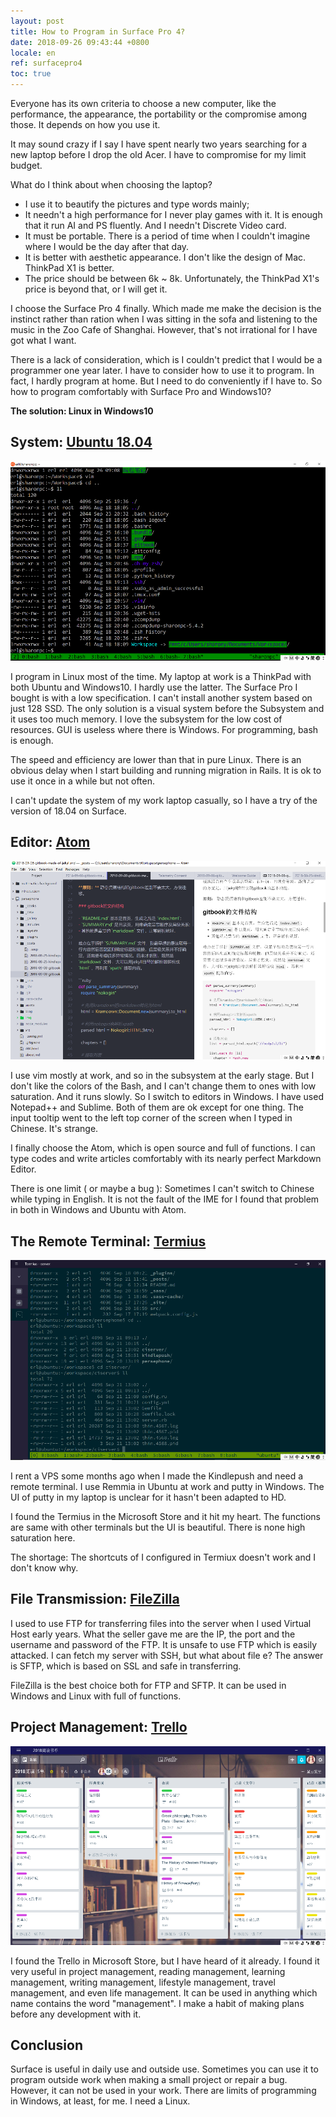 ```yaml
---
layout: post
title: How to Program in Surface Pro 4?
date: 2018-09-26 09:43:44 +0800
locale: en
ref: surfacepro4
toc: true
---
```

Everyone has its own criteria to choose a new computer, like the performance, the appearance, the portability or the compromise among those. It depends on how you use it.

<!--more-->

It may sound crazy if I say I have spent nearly two years searching for a new laptop before I drop the old Acer. I have to compromise for my limit budget.

What do I think about when choosing the laptop?

- I use it to beautify the pictures and type words mainly;
- It needn't a high performance for I never play games with it. It is enough that it run AI and PS fluently. And I needn't Discrete Video card.
- It must be portable. There is a period of time when I couldn't imagine where I would be the day after that day.
- It is better with aesthetic appearance. I don't like the design of Mac. ThinkPad X1 is better.
- The price should be between 6k ~ 8k. Unfortunately, the ThinkPad X1's price is beyond that, or I will get it.

I choose the Surface Pro 4 finally. Which made me make the decision is the instinct rather than ration when I was sitting in the sofa and listening to the music in the Zoo Cafe of Shanghai. However, that's not irrational for I have got what I want.

There is a lack of consideration, which is I couldn't predict that I would be a programmer one year later. I have to consider how to use it to program. In fact, I hardly program at home. But I need to do conveniently if I have to. So how to program comfortably with Surface Pro and Windows10?

**The solution: Linux in Windows10**

## System: [Ubuntu 18.04](https://www.microsoft.com/en-us/p/ubuntu-1804-lts/9n9tngvndl3q?activetab=pivot%3Aoverviewtab)

![ubuntu in windows](/img/surface/ubuntu_in_windows.png)

I program in Linux most of the time. My laptop at work is a ThinkPad with both Ubuntu and Windows10. I hardly use the latter. The Surface Pro I bought is with a low specification. I can't install another system based on just 128 SSD. The only solution is a visual system before the Subsystem and it uses too much memory. I love the subsystem for the low cost of resources. GUI is useless where there is Windows. For programming, bash is enough.

The speed and efficiency are lower than that in pure Linux. There is an obvious delay when I start building and running migration in Rails. It is ok to use it once in a while but not often.

I can't update the system of my work laptop casually, so I have a try of the version of 18.04 on Surface.

## Editor: [Atom](https://atom.io/)

![Atom](/img/surface/atom.png)

I use vim mostly at work, and so in the subsystem at the early stage. But I don't like the colors of the Bash, and I can't change them to ones with low saturation. And it runs slowly. So I switch to editors in Windows. I have used Notepad++ and Sublime. Both of them are ok except for one thing. The input tooltip went to the left top corner of the screen when I typed in Chinese. It's strange.

I finally choose the Atom, which is open source and full of functions. I can type codes and write articles comfortably with its nearly perfect Markdown Editor.

There is one limit ( or maybe a bug ): Sometimes I can't switch to Chinese while typing in English. It is not the fault of the IME for I found that problem in both in Windows and Ubuntu with Atom.

## The Remote Terminal: [Termius](http://www.termius.com/)

![Termius](/img/surface/termius.png)

I rent a VPS some months ago when I made the Kindlepush and need a remote terminal. I use Remmia in Ubuntu at work and putty in Windows. The UI of putty in my laptop is unclear for it hasn't been adapted to HD.

I found the Termius in the Microsoft Store and it hit my heart. The functions are same with other terminals but the UI is beautiful. There is none high saturation here.

The shortage: The shortcuts of I configured in Termiux doesn't work and I don't know why.

## File Transmission: [FileZilla](https://filezilla-project.org/)

I used to use FTP for transferring files into the server when I used Virtual Host early years. What the seller gave me are the IP, the port and the username and password of the FTP. It is unsafe to use FTP which is easily attacked. I can fetch my server with SSH, but what about file e? The answer is SFTP, which is based on SSL and safe in transferring.

FileZilla is the best choice both for FTP and SFTP. It can be used in Windows and Linux with full of functions.

## Project Management: [Trello](https://trello.com/)

![Trello](/img/surface/trello.png)

I found the Trello in Microsoft Store, but I have heard of it already. I found it very useful in project management, reading management, learning management, writing management, lifestyle management, travel management, and even life management. It can be used in anything which name contains the word "management". I make a habit of making plans before any development with it.

## Conclusion

Surface is useful in daily use and outside use. Sometimes you can use it to program outside work when making a small project or repair a bug. However, it can not be used in your work. There are limits of programming in Windows, at least, for me. I need a Linux.
